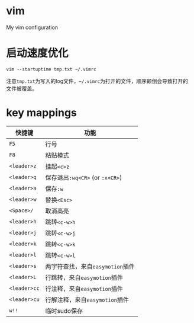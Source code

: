 # vim
My vim configuration
# 启动速度优化  
```vim
vim --startuptime tmp.txt ~/.vimrc  
```  
注意`tmp.txt`为写入的log文件，`~/.vimrc`为打开的文件，顺序颠倒会导致打开的文件被覆盖。  
# key mappings   

| 快捷键   | 功能 
| ---------| ------------- |
| `F5`       | 行号  |
| `F8`       | 粘贴模式|  
|`<leader>z` | 挂起`<c>z`| 
|`<leader>q` | 保存退出`:wq<CR>` (or `:x<CR>`)| 
|`<leader>a` | 保存`:w`|
|`<leader>w` | 替换`<Esc>`|
|`<Space>/`  | 取消高亮|
|`<leader>h` | 跳转`<c-w>h`| 
|`<leader>j` | 跳转`<c-w>j`|
|`<leader>k` | 跳转`<c-w>k`|
|`<leader>l` | 跳转`<c-w>l`|
|`<leader>s` | 两字符查找，来自`easymotion`插件|
|`<leader>L` | 行跳转，来自`easymotion`插件|
|`<leader>cc`| 行注释，来自`easymotion`插件|
|`<leader>cu`| 行解注释，来自`easymotion`插件|
|`w!!`       | 临时sudo保存|
